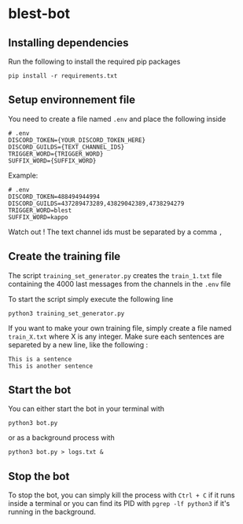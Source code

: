 # blest-bot

## Installing dependencies

Run the following to install the required pip packages

`pip install -r requirements.txt`

## Setup environnement file

You need to create a file named `.env` and place the following inside

```
# .env
DISCORD_TOKEN={YOUR_DISCORD_TOKEN_HERE}
DISCORD_GUILDS={TEXT_CHANNEL_IDS}
TRIGGER_WORD={TRIGGER_WORD}
SUFFIX_WORD={SUFFIX_WORD}
```

Example:

```
# .env
DISCORD_TOKEN=488494944994
DISCORD_GUILDS=437289473289,43829042389,4738294279
TRIGGER_WORD=blest
SUFFIX_WORD=kappo
```
Watch out ! The text channel ids must be separated by a comma `,`

## Create the training file

The script `training_set_generator.py` creates the `train_1.txt` file containing the 4000 last messages from the channels in the `.env` file

To start the script simply execute the following line

`python3 training_set_generator.py`

If you want to make your own training file, simply create a file named `train_X.txt` where X is any integer. Make sure each sentences are separeted by a new line, like the following :

```
This is a sentence
This is another sentence
```

## Start the bot

You can either start the bot in your terminal with

`python3 bot.py`

or as a background process with 

`python3 bot.py > logs.txt &`

## Stop the bot

To stop the bot, you can simply kill the process with `Ctrl + C` if it runs inside a terminal or you can find its PID with `pgrep -lf python3` if it's running in the background.
